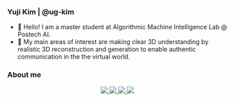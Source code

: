 ### Yuji Kim | @ug-kim

- 👋 Hello! I am a master student at Algorithmic Machine Intelligence Lab @ Postech AI.
- 🌱 My main areas of interest are making clear 3D understanding by realistic 3D reconstruction and generation to enable authentic communication in the the virtual world.


### About me

<p align='center'>
<a href="https://ug-kim.notion.site/"><img src="https://img.shields.io/badge/CVsite-000000?style=flat&logo=HomeAdvisor&logoColor=white">
<a href="mailto:ugkim@postech.ac.kr"><img src="https://img.shields.io/badge/Mail-FF5050?style=flat&logo=Gmail&logoColor=white&link=">
<a href="https://www.linkedin.com/in/yu-ji-kim-b57022186/"><img src="https://img.shields.io/badge/LinkedIn-0A66C2?style=flat&logo=LinkedIn&logoColor=white">
<a href="https://www.facebook.com/yuji.kim.1004/"><img src="https://img.shields.io/badge/Facebook-1877F2?style=flat&logo=Facebook&logoColor=white">
</p>

<!--
**ug-kim/ug-kim** is a ✨ _special_ ✨ repository because its `README.md` (this file) appears on your GitHub profile.

Here are some ideas to get you started:

- 🔭 I’m currently working on ...
- 🌱 I’m currently learning ...
- 👯 I’m looking to collaborate on ...
- 🤔 I’m looking for help with ...
- 💬 Ask me about ...
- 📫 How to reach me: ...
- 😄 Pronouns: ...
- ⚡ Fun fact: ...
-->
